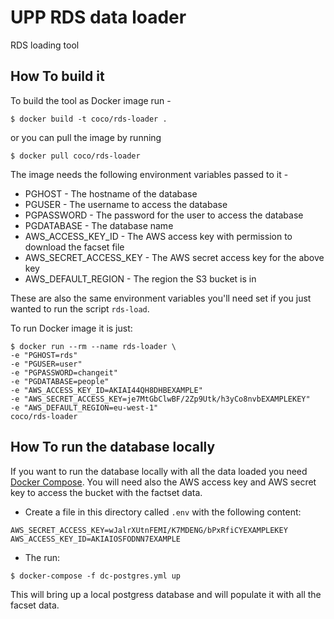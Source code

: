 UPP RDS data loader
===

RDS loading tool


How To build it
------

To build the tool as Docker image run  -

```
$ docker build -t coco/rds-loader .
```

or you can pull the image by running

```
$ docker pull coco/rds-loader
```

The image needs the following environment variables passed to it -

* PGHOST - The hostname of the database
* PGUSER - The username to access the database
* PGPASSWORD - The password for the user to access the database
* PGDATABASE - The database name
* AWS_ACCESS_KEY_ID - The AWS access key with permission to download the facset file
* AWS_SECRET_ACCESS_KEY - The AWS secret access key for the above key
* AWS_DEFAULT_REGION - The region the S3 bucket is in

These are also the same environment variables you'll need set if you just wanted to run the script `rds-load`.

To run Docker image it is just:

```
$ docker run --rm --name rds-loader \
-e "PGHOST=rds"
-e "PGUSER=user"
-e "PGPASSWORD=changeit"
-e "PGDATABASE=people"
-e "AWS_ACCESS_KEY_ID=AKIAI44QH8DHBEXAMPLE"
-e "AWS_SECRET_ACCESS_KEY=je7MtGbClwBF/2Zp9Utk/h3yCo8nvbEXAMPLEKEY"
-e "AWS_DEFAULT_REGION=eu-west-1"
coco/rds-loader
```

How To run the database locally
------

If you want to run the database locally with all the data loaded you need [Docker Compose](https://docs.docker.com/compose/overview/). You will need also the AWS access key and AWS secret key to access the bucket with the factset data.

* Create a file in this directory called `.env` with the following content:
```
AWS_SECRET_ACCESS_KEY=wJalrXUtnFEMI/K7MDENG/bPxRfiCYEXAMPLEKEY
AWS_ACCESS_KEY_ID=AKIAIOSFODNN7EXAMPLE
```
* The run:
```
$ docker-compose -f dc-postgres.yml up
```

This will bring up a local postgress database and will populate it with all the facset data.
